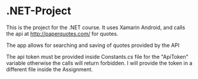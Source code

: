 # .NET-Project
This is the project for the .NET course. 
It uses Xamarin Android, and calls the api at http://paperquotes.com/ for quotes. 

The app allows for searching and saving of quotes provided by the API

The api token must be provided inside Constants.cs file for the "ApiToken" variable otherwise the calls will return forbidden. I will provide the token in a different file inside the Assignment. 
